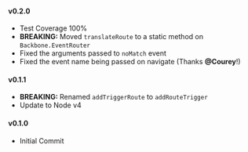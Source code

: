 #### v0.2.0

* Test Coverage 100%
* **BREAKING:** Moved `translateRoute` to a static method on `Backbone.EventRouter`
* Fixed the arguments passed to `noMatch` event
* Fixed the event name being passed on navigate (Thanks **@Courey**!)

#### v0.1.1

* **BREAKING:** Renamed `addTriggerRoute` to `addRouteTrigger`
* Update to Node v4

#### v0.1.0

* Initial Commit
